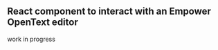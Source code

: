 React component to interact with an Empower OpenText editor
-----------------------------------------------------------

work in progress
